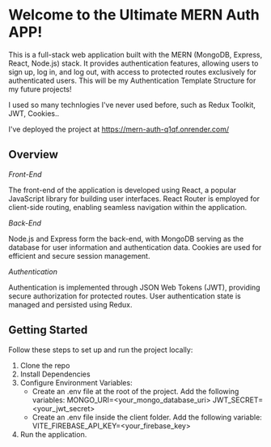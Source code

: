 # Welcome to the Ultimate MERN Auth APP!
This is a full-stack web application built with the MERN (MongoDB, Express, React, Node.js) stack. It provides authentication features, allowing users to sign up, log in, and log out, with access to protected routes exclusively for authenticated users.
This will be my Authentication Template Structure for my future projects!

I used so many technlogies I've never used before, such as Redux Toolkit, JWT, Cookies..

I've deployed the project at https://mern-auth-q1qf.onrender.com/

## Overview
*Front-End*

The front-end of the application is developed using React, a popular JavaScript library for building user interfaces. React Router is employed for client-side routing, enabling seamless navigation within the application.

*Back-End*

Node.js and Express form the back-end, with MongoDB serving as the database for user information and authentication data. Cookies are used for efficient and secure session management.

*Authentication*

Authentication is implemented through JSON Web Tokens (JWT), providing secure authorization for protected routes. User authentication state is managed and persisted using Redux.

## Getting Started
Follow these steps to set up and run the project locally:

1. Clone the repo
2. Install Dependencies
3. Configure Environment Variables:
    - Create an .env file at the root of the project. Add the following variables:
        MONGO_URI=<your_mongo_database_uri>
        JWT_SECRET=<your_jwt_secret>
    - Create an .env file inside the client folder. Add the following variable:
        VITE_FIREBASE_API_KEY=<your_firebase_key>
4. Run the application. 